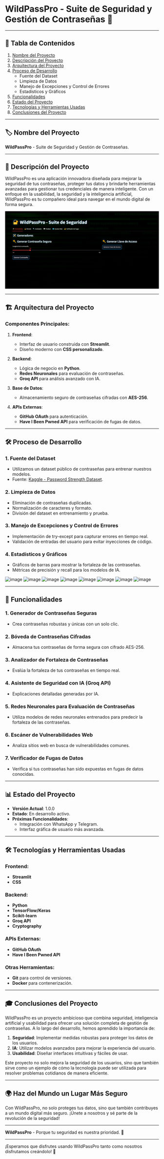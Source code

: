 # WildPassPro - Suite de Seguridad y Gestión de Contraseñas 🔐

---

## 📑 **Tabla de Contenidos**
1. [Nombre del Proyecto](#-nombre-del-proyecto)
2. [Descripción del Proyecto](#-descripción-del-proyecto)
3. [Arquitectura del Proyecto](#-arquitectura-del-proyecto)
4. [Proceso de Desarrollo](#-proceso-de-desarrollo)
   - Fuente del Dataset
   - Limpieza de Datos
   - Manejo de Excepciones y Control de Errores
   - Estadísticos y Gráficos
5. [Funcionalidades](#-funcionalidades)
6. [Estado del Proyecto](#-estado-del-proyecto)
7. [Tecnologías y Herramientas Usadas](#-tecnologías-y-herramientas-usadas)
8. [Conclusiones del Proyecto](#-conclusiones-del-proyecto)

---

## 🏷️ **Nombre del Proyecto**
**WildPassPro** - Suite de Seguridad y Gestión de Contraseñas.

---

## 📝 **Descripción del Proyecto**
WildPassPro es una aplicación innovadora diseñada para mejorar la seguridad de tus contraseñas, proteger tus datos y brindarte herramientas avanzadas para gestionar tus credenciales de manera inteligente. Con un enfoque en la usabilidad, la seguridad y la inteligencia artificial, WildPassPro es tu compañero ideal para navegar en el mundo digital de forma segura.

![WildPassPro Demo](https://github.com/AndersonP444/PROYECTO-IA-SIC-The-Wild-Project-Final/blob/main/wildpasspro.png)

---

## 🏗️ **Arquitectura del Proyecto**

### Componentes Principales:
1. **Frontend**:
   - Interfaz de usuario construida con **Streamlit**.
   - Diseño moderno con **CSS personalizado**.

2. **Backend**:
   - Lógica de negocio en **Python**.
   - **Redes Neuronales** para evaluación de contraseñas.
   - **Groq API** para análisis avanzado con IA.

3. **Base de Datos**:
   - Almacenamiento seguro de contraseñas cifradas con **AES-256**.

4. **APIs Externas**:
   - **GitHub OAuth** para autenticación.
   - **Have I Been Pwned API** para verificación de fugas de datos.

---

## 🛠️ **Proceso de Desarrollo**

### 1. **Fuente del Dataset**
   - Utilizamos un dataset público de contraseñas para entrenar nuestros modelos.
   - Fuente: [Kaggle - Password Strength Dataset](https://www.kaggle.com/datasets/bhavikbb/password-strength-classifier-dataset).

### 2. **Limpieza de Datos**
   - Eliminación de contraseñas duplicadas.
   - Normalización de caracteres y formato.
   - División del dataset en entrenamiento y prueba.


### 3. **Manejo de Excepciones y Control de Errores**
   - Implementación de try-except para capturar errores en tiempo real.
   - Validación de entradas del usuario para evitar inyecciones de código.

### 4. **Estadísticos y Gráficos**
   - Gráficos de barras para mostrar la fortaleza de las contraseñas.
   - Métricas de precisión y recall para los modelos de IA.

![image](https://github.com/user-attachments/assets/724f57d2-8b8e-40ad-b26f-fc1a571f562e)
![image](https://github.com/user-attachments/assets/e399d5a4-1449-4b43-8455-218c67e67961)
![image](https://github.com/user-attachments/assets/cdcfc2cb-a989-49da-afa6-20a3bde1ad37)
![image](https://github.com/user-attachments/assets/361edd0c-3865-490b-8405-04b0b3cccb0c)
![image](https://github.com/user-attachments/assets/1af7fc57-e302-4b54-9b0c-7f74debf763d)
![image](https://github.com/user-attachments/assets/d7736a4c-c143-4e06-bc37-c71720c505bb)
![image](https://github.com/user-attachments/assets/be1c3ed6-435a-4ec8-9227-400585e51513)
![image](https://github.com/user-attachments/assets/14659804-3b39-48f5-b64c-b09205ae1885)


---

## 🎯 **Funcionalidades**

### 1. **Generador de Contraseñas Seguras**
   - Crea contraseñas robustas y únicas con un solo clic.

### 2. **Bóveda de Contraseñas Cifradas**
   - Almacena tus contraseñas de forma segura con cifrado AES-256.

### 3. **Analizador de Fortaleza de Contraseñas**
   - Evalúa la fortaleza de tus contraseñas en tiempo real.

### 4. **Asistente de Seguridad con IA (Groq API)**
   - Explicaciones detalladas generadas por IA.

### 5. **Redes Neuronales para Evaluación de Contraseñas**
   - Utiliza modelos de redes neuronales entrenados para predecir la fortaleza de las contraseñas.

### 6. **Escáner de Vulnerabilidades Web**
   - Analiza sitios web en busca de vulnerabilidades comunes.

### 7. **Verificador de Fugas de Datos**
   - Verifica si tus contraseñas han sido expuestas en fugas de datos conocidas.

---

## 📊 **Estado del Proyecto**
- **Versión Actual**: 1.0.0
- **Estado**: En desarrollo activo.
- **Próximas Funcionalidades**:
  - Integración con WhatsApp y Telegram.
  - Interfaz gráfica de usuario más avanzada.

---

## 🛠️ **Tecnologías y Herramientas Usadas**

### Frontend:
- **Streamlit**
- **CSS**

### Backend:
- **Python**
- **TensorFlow/Keras**
- **Scikit-learn**
- **Groq API**
- **Cryptography**

### APIs Externas:
- **GitHub OAuth**
- **Have I Been Pwned API**

### Otras Herramientas:
- **Git** para control de versiones.
- **Docker** para contenerización.

---

## 🎓 **Conclusiones del Proyecto**

WildPassPro es un proyecto ambicioso que combina seguridad, inteligencia artificial y usabilidad para ofrecer una solución completa de gestión de contraseñas. A lo largo del desarrollo, hemos aprendido la importancia de:

1. **Seguridad**: Implementar medidas robustas para proteger los datos de los usuarios.
2. **IA**: Utilizar modelos avanzados para mejorar la experiencia del usuario.
3. **Usabilidad**: Diseñar interfaces intuitivas y fáciles de usar.

Este proyecto no solo mejora la seguridad de los usuarios, sino que también sirve como un ejemplo de cómo la tecnología puede ser utilizada para resolver problemas cotidianos de manera eficiente.

---

## 🌍 **Haz del Mundo un Lugar Más Seguro**

Con WildPassPro, no solo proteges tus datos, sino que también contribuyes a un mundo digital más seguro. ¡Únete a nosotros y sé parte de la revolución de la seguridad!

---

**WildPassPro** - Porque tu seguridad es nuestra prioridad. 🔐

---
¡Esperamos que disfrutes usando WildPassPro tanto como nosotros disfrutamos creándolo! 🚀
